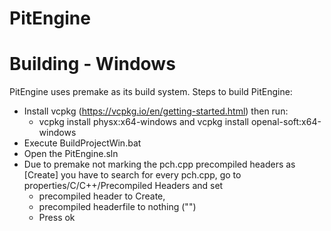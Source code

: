 # PitEngine
 
# Building - Windows
PitEngine uses premake as its build system.
Steps to build PitEngine:
 - Install vcpkg (https://vcpkg.io/en/getting-started.html) then run:
   - vcpkg install physx:x64-windows and vcpkg install openal-soft:x64-windows
 - Execute BuildProjectWin.bat
 - Open the PitEngine.sln
 - Due to premake not marking the pch.cpp precompiled headers as [Create]
   you have to search for every pch.cpp, go to properties/C/C++/Precompiled Headers and set
    - precompiled header to Create,
    - precompiled headerfile to nothing ("")
    - Press ok
